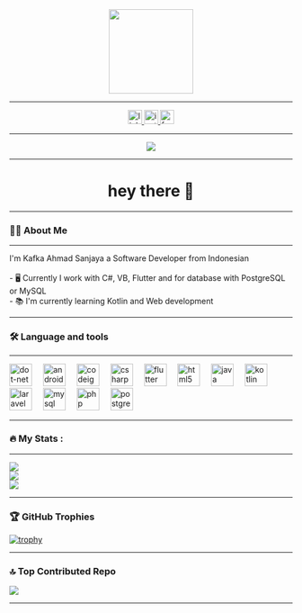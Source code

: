 <div align="center">
  <img height="150" src="https://media.giphy.com/media/M9gbBd9nbDrOTu1Mqx/giphy.gif"  />
</div>

---


<div align="center">
  <a href="https://www.linkedin.com/in/kafka-ahmad-sanjaya-110404318?utm_source=share&utm_campaign=share_via&utm_content=profile&utm_medium=android_app" target="_blank">
    <img src="https://img.shields.io/static/v1?message=LinkedIn&logo=linkedin&label=&color=0077B5&logoColor=white&labelColor=&style=for-the-badge" height="25" alt="linkedin logo"  />
  </a>
  <a href="https://www.instagram.com/kafkahmd/" target="_blank">
    <img src="https://img.shields.io/static/v1?message=Instagram&logo=instagram&label=&color=E4405F&logoColor=white&labelColor=&style=for-the-badge" height="25" alt="instagram logo"  />
  </a>
  <a href="https://www.facebook.com/kafka.sanjaya.3" target="_blank">
    <img src="https://img.shields.io/static/v1?message=Facebook&logo=facebook&label=&color=1877F2&logoColor=white&labelColor=&style=for-the-badge" height="25" alt="facebook logo"  />
  </a>
</div>

---


<div align="center">
  <img src="https://visitor-badge.laobi.icu/badge?page_id=kapkaaa.kapkaaa&"  />
</div>

---


<h1 align="center">hey there 👋</h1>

---


<h3 align="left">👩‍💻  About Me</h3>

---

<p align="left">I'm Kafka Ahmad Sanjaya a Software Developer from Indonesian<br><br>- 🖥 Currently I work with C#, VB, Flutter and for database with PostgreSQL or MySQL<br>- 📚 I'm currently learning Kotlin and Web development</p>

---

<h3 align="left">🛠 Language and tools</h3>

---

<div align="left">
  <img src="https://cdn.jsdelivr.net/gh/devicons/devicon/icons/dot-net/dot-net-plain-wordmark.svg" height="40" alt="dot-net logo"  />
  <img width="12" />
  <img src="https://cdn.jsdelivr.net/gh/devicons/devicon/icons/android/android-original.svg" height="40" alt="android logo"  />
  <img width="12" />
  <img src="https://cdn.jsdelivr.net/gh/devicons/devicon/icons/codeigniter/codeigniter-plain.svg" height="40" alt="codeigniter logo"  />
  <img width="12" />
  <img src="https://cdn.jsdelivr.net/gh/devicons/devicon/icons/csharp/csharp-original.svg" height="40" alt="csharp logo"  />
  <img width="12" />
  <img src="https://cdn.jsdelivr.net/gh/devicons/devicon/icons/flutter/flutter-original.svg" height="40" alt="flutter logo"  />
  <img width="12" />
  <img src="https://cdn.jsdelivr.net/gh/devicons/devicon/icons/html5/html5-original.svg" height="40" alt="html5 logo"  />
  <img width="12" />
  <img src="https://cdn.jsdelivr.net/gh/devicons/devicon/icons/java/java-original.svg" height="40" alt="java logo"  />
  <img width="12" />
  <img src="https://cdn.jsdelivr.net/gh/devicons/devicon/icons/kotlin/kotlin-original.svg" height="40" alt="kotlin logo"  />
  <img width="12" />
  <img src="https://cdn.jsdelivr.net/gh/devicons/devicon/icons/laravel/laravel-line.svg" height="40" alt="laravel logo"  />
  <img width="12" />
  <img src="https://cdn.jsdelivr.net/gh/devicons/devicon/icons/mysql/mysql-original-wordmark.svg" height="40" alt="mysql logo"  />
  <img width="12" />
  <img src="https://cdn.jsdelivr.net/gh/devicons/devicon/icons/php/php-original.svg" height="40" alt="php logo"  />
  <img width="12" />
  <img src="https://cdn.jsdelivr.net/gh/devicons/devicon/icons/postgresql/postgresql-original.svg" height="40" alt="postgresql logo"  />
</div>

---

<h3 align="left">🔥   My Stats :</h3>

---

![](https://github-readme-stats.vercel.app/api?username=kapkaaa&theme=merko&hide_border=false&include_all_commits=true&count_private=false)<br/>
![](https://nirzak-streak-stats.vercel.app/?user=kapkaaa&theme=merko&hide_border=false)<br/>
![](https://github-readme-stats.vercel.app/api/top-langs/?username=kapkaaa&theme=merko&hide_border=false&include_all_commits=true&count_private=false&layout=compact)

---

### 🏆 GitHub Trophies

[![trophy](https://github-trophies.vercel.app/?username=kapkaaa&theme=onedark)](https://github.com/kapkaaa/github-trophies)

---

### 🔝 Top Contributed Repo

![](https://github-contributor-stats.vercel.app/api?username=kapkaaa&limit=5&theme=dark&combine_all_yearly_contributions=true)

---